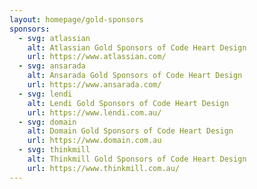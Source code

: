 ```yaml
---
layout: homepage/gold-sponsors
sponsors:
  - svg: atlassian
    alt: Atlassian Gold Sponsors of Code Heart Design
    url: https://www.atlassian.com/
  - svg: ansarada
    alt: Ansarada Gold Sponsors of Code Heart Design
    url: https://www.ansarada.com/
  - svg: lendi
    alt: Lendi Gold Sponsors of Code Heart Design
    url: https://www.lendi.com.au/
  - svg: domain
    alt: Domain Gold Sponsors of Code Heart Design
    url: https://www.domain.com.au
  - svg: thinkmill
    alt: Thinkmill Gold Sponsors of Code Heart Design
    url: https://www.thinkmill.com.au/
---
```

